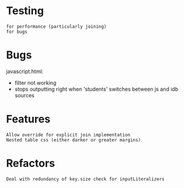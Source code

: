 
# Testing

    for performance (particularly joining)
    for bugs

# Bugs

  javascript.html:
   - filter not working
   - stops outputting right when 'students' switches between js and idb sources
  
# Features

    Allow override for explicit join implementation
    Nested table css (either darker or greater margins)
 
# Refactors

    Deal with redundancy of key.size check for inputLiteralizers 

